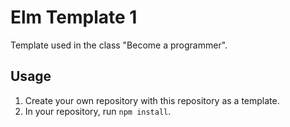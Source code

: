 # Elm Template 1

Template used in the class "Become a programmer".

## Usage

1. Create your own repository with this repository as a template.
2. In your repository, run `npm install`.
